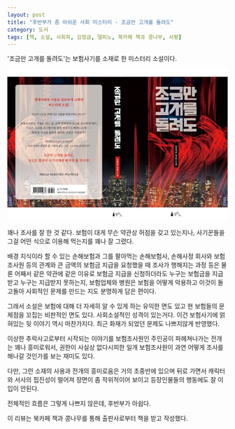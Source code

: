 ```yaml
---
layout: post
title: "후반부가 좀 아쉬운 사회 미스터리 - 조금만 고개를 돌려도"
category: 도서
tags: [책, 소설, 사회파, 김정금, 델피노, 북카페 책과 콩나무, 서평]
---
```


'조금만 고개를 돌려도'는
보험사기를 소재로 한 미스터리 소설이다.

![표지](/images/book/even-if-you-turn-your-head-just-a-little-bit-book-h480.jpg)

꽤나 조사를 잘 한 것 같다.
보험이 대게 무슨 약관상 허점을 갖고 있는지나,
사기꾼들을 그걸 어떤 식으로 이용해 먹는지를 꽤나 잘 그렸다.

배경 지식이라 할 수 있는 손해보험과 그를 팔아먹는 손해보험사,
손해사정 회사와 보험조사원 등의 관계와
큰 금액의 보험금 지급을 요청했을 때 조사가 행해지는 과정 등은 물론
어째서 같은 약관에 같은 이유로 보험금 지급을 신청하더라도
누구는 보험금을 지급받고 누구는 지급받지 못하는지,
보험업체와 병원은 보험을 어떻게 악용하고
이것이 돌고돌아 사회적인 문제를 만드는 지도
분명하게 담은 편이다.

그래서 소설은 보험에 대해 더 자세히 알 수 있게 하는 유익한 면도 있고
현 보험들의 문제점을 꼬집는 비판적인 면도 있다.
사회소설적인 성격이 있는거다.
이건 보험사기에 얽혀있는 뒷 이야기 역시 마찬가지다.
최근 화재가 되었던 문제도 나쁘지않게 반영했다.

이상한 추락사고로부터 시작되는 이야기를
보험조사원인 주인공이 파헤쳐나가는 전개는 꽤나 흥미로워서,
권한이 사실상 없다시피한 일개 보험조사원이 과연 어떻게 조사를 해나갈 것인가를 보는 재미도 있다.

다만, 그런 소재의 사용과 전개의 흥미로움은 거의 초중반에 있으며
뒤로 가면서 캐릭터와 서사의 핍진성이 떨어져
장면이 좀 작위적이어 보이고 등장인물들의 행동에도 잘 이입이 안된다.

전체적인 흐름은 그렇게 나쁘지 않은데, 후반부가 아쉽다.



<div class="im im-info">
이 리뷰는 북카페 책과 콩나무를 통해 출판사로부터 책을 받고 작성했다.
</div>
